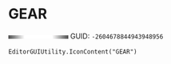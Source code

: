# GEAR
![](/img/GEAR.png)
GUID: `-2604678844943948956`
```
EditorGUIUtility.IconContent("GEAR")
```
